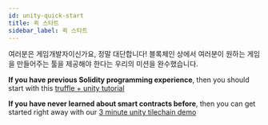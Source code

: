 ```yaml
---
id: unity-quick-start
title: 퀵 스타트
sidebar_label: 퀵 스타트
---
```

여러분은 게임개발자이신가요, 정말 대단합니다! 블록체인 상에서 여러분이 원하는 게임을 만들어주는 툴을 제공해야 한다는 우리의 미션을 완수했습니다.

**If you have previous Solidity programming experience**, then you should start with this [truffle + unity tutorial](https://medium.com/@zacharyholland_17606/getting-started-with-loom-truffle-and-unity-f2558ad9d213)

**If you have never learned about smart contracts before**, then you can get started right away with our [3 minute unity tilechain demo](https://loomx.io/developers/docs/en/unity-sample-tiles-chain-evm.html)
